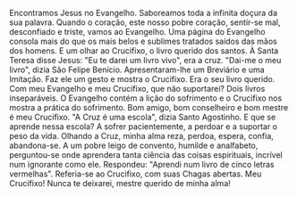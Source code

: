 
Encontramos Jesus no Evangelho. Saboreamos toda a infinita doçura da sua palavra. Quando o coração, este nosso pobre coração, sentir-se mal, desconfiado e triste, vamos ao Evangelho. Uma página do Evangelho consola mais do que os mais belos e sublimes tratados saídos das mãos dos homens. E um olhar ao Crucifixo, o livro querido dos santos. À Santa Teresa disse Jesus: "Eu te darei um livro vivo", era a cruz. "Dai-me o meu livro", dizia São Felipe Benício. Apresentaram-lhe um Breviário e uma Imitação. Faz ele um gesto e mostra o Crucifixo. Era o seu livro querido. Com meu Evangelho e meu Crucifixo, que não suportarei? Dois livros inseparáveis. O Evangelho contém a lição do sofrimento e o Crucifixo nos mostra a prática do sofrimento. Bom amigo, bom conselheiro e bom mestre é meu Crucifixo. "A Cruz é uma escola", dizia Santo Agostinho. E que se aprende nessa escola? A sofrer pacientemente, a perdoar e a suportar o peso da vida. Olhando a Cruz, minha alma reza, perdoa, espera, confia, abandona-se. A um pobre leigo de convento, humilde e analfabeto, perguntou-se onde aprendera tanta ciência das coisas espirituais, incrível num ignorante como ele. Respondeu: "Aprendi num livro de cinco letras vermelhas". Referia-se ao Crucifixo, com suas Chagas abertas. Meu Crucifixo! Nunca te deixarei, mestre querido de minha alma!

